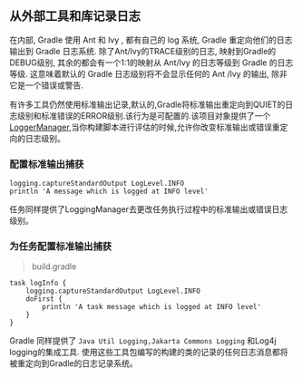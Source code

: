 ## 从外部工具和库记录日志

在内部, Gradle 使用 Ant 和 lvy , 都有自己的 log 系统, Gradle 重定向他们的日志输出到 Gradle 日志系统. 除了Ant/lvy的TRACE级别的日志, 映射到Gradle的DEBUG级别, 其余的都会有一个1:1的映射从 Ant/lvy 的日志等级到 Gradle 的日志等级. 这意味着默认的 Gradle 日志级别将不会显示任何的 Ant /lvy 的输出, 除非它是一个错误或警告.

有许多工具仍然使用标准输出记录,默认的,Gradle将标准输出重定向到QUIET的日志级别和标准错误的ERROR级别.该行为是可配置的.该项目对象提供了一个[LoggerManager](https://docs.gradle.org/current/javadoc/org/gradle/api/logging/LoggingManager.html),当你构建脚本进行评估的时候,允许你改变标准输出或错误重定向的日志级别。

### 配置标准输出捕获

```
logging.captureStandardOutput LogLevel.INFO
println 'A message which is logged at INFO level'

```

任务同样提供了LoggingManager去更改任务执行过程中的标准输出或错误日志级别。

### 为任务配置标准输出捕获

> build.gradle

```
task logInfo {
    logging.captureStandardOutput LogLevel.INFO
    doFirst {
        println 'A task message which is logged at INFO level'
    }
}

```

Gradle 同样提供了 `Java Util Logging,Jakarta Commons Logging` 和Log4j logging的集成工具.
使用这些工具包编写的构建的类的记录的任何日志消息都将被重定向到Gradle的日志记录系统。